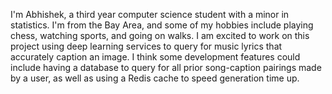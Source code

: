 I'm Abhishek, a third year computer science student with a minor in statistics. I'm from the Bay Area, and some of my hobbies include playing chess, watching sports, and going on walks. I am excited to work on this project using deep learning services to query for music lyrics that accurately caption an image. I think some development features could include having a database to query for all prior song-caption pairings made by a user, as well as using a Redis cache to speed generation time up.
